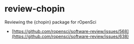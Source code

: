 # review-chopin

Reviewing the {chopin} package for rOpenSci

- [https://github.com/ropensci/software-review/issues/568](https://github.com/ropensci/software-review/issues/638)
